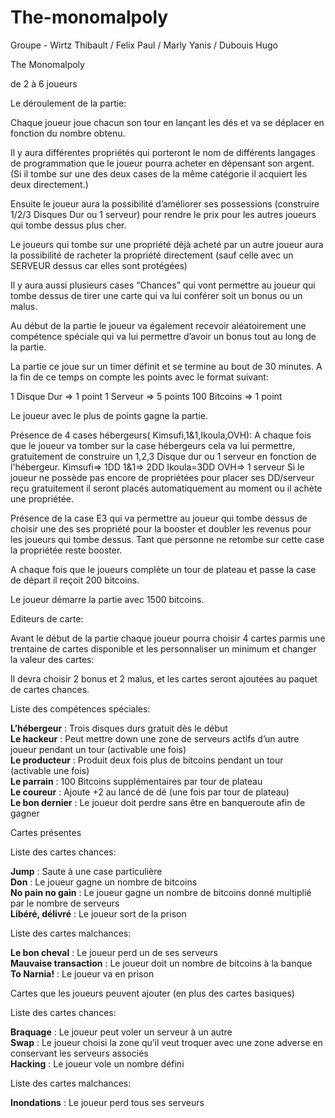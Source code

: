 # The-monomalpoly
Groupe - Wirtz Thibault / Felix Paul / Marly Yanis / Dubouis Hugo

The Monomalpoly

de 2 à 6 joueurs

Le déroulement de la partie:

Chaque joueur joue chacun son tour en lançant les dés et va se déplacer en fonction du nombre obtenu. 

Il y aura différentes propriétés qui porteront le nom de différents langages de programmation que le joueur pourra acheter en dépensant son argent. (Si il tombe sur une des deux cases de la même catégorie il acquiert les deux directement.)

Ensuite le joueur aura la possibilité d’améliorer ses possessions (construire 1/2/3 Disques Dur ou 1 serveur) pour rendre le prix pour les autres joueurs qui tombe dessus plus cher.

Le joueurs qui tombe sur une propriété déjà acheté par un autre joueur aura la possibilité de racheter la propriété directement (sauf celle avec un SERVEUR dessus car elles sont protégées)

Il y aura aussi plusieurs cases “Chances” qui vont permettre au joueur qui tombe dessus de tirer une carte qui va lui conférer soit un bonus ou un malus.

Au début de la partie le joueur va également recevoir aléatoirement une compétence spéciale qui va lui permettre d’avoir un bonus tout au long de la partie.

La partie ce joue sur un timer définit et se termine au bout de 30 minutes. A la fin de ce temps on compte les points avec le format suivant:

1 Disque Dur => 1 point
1 Serveur => 5 points
100 Bitcoins => 1 point

Le joueur avec le plus de points gagne la partie.

Présence de 4 cases hébergeurs( Kimsufi,1&1,Ikoula,OVH): A chaque fois que le joueur va tomber sur la case hébergeurs cela va lui permettre, gratuitement de construire un 1,2,3 Disque dur ou 1 serveur en fonction de l'hébergeur.
Kimsufi=> 1DD
1&1=> 2DD
Ikoula=3DD
OVH=> 1 serveur
Si le joueur ne possède pas encore de propriétées pour placer ses DD/serveur reçu gratuitement il seront placés automatiquement au moment ou il achète une propriétée.

Présence de la case E3 qui va permettre au joueur qui tombe dessus de choisir une des ses propriété pour la booster et doubler les revenus pour les joueurs qui tombe dessus.
Tant que personne ne retombe sur cette case la propriétée reste booster.

A chaque fois que le joueurs complète un tour de plateau et passe la case de départ il reçoit 200 bitcoins.

Le joueur démarre la partie avec 1500 bitcoins.


Editeurs de carte:

Avant le début de la partie chaque joueur pourra choisir 4 cartes parmis une trentaine de cartes disponible et les personnaliser un minimum et changer la valeur des cartes:

Il devra choisir 2 bonus et 2 malus, et les cartes seront ajoutées au paquet de cartes chances.


Liste des compétences spéciales:

<b>L’hébergeur</b> : Trois disques durs gratuit dès le début<br>
<b>Le hackeur</b> : Peut mettre down une zone de serveurs actifs d’un autre joueur pendant un tour (activable une fois)<br>
<b>Le producteur</b> : Produit deux fois plus de bitcoins pendant un tour (activable une fois)<br>
<b>Le parrain</b> : 100 Bitcoins supplémentaires par tour de plateau<br>
<b>Le coureur</b> : Ajoute +2 au lancé de dé (une fois par tour de plateau)<br>
<b>Le bon dernier</b> : Le joueur doit perdre sans être en banqueroute afin de gagner<br>



Cartes présentes


Liste des cartes chances:

<b>Jump</b> : Saute à une case particulière<br>
<b>Don</b> : Le joueur gagne un nombre de bitcoins<br>
<b>No pain no gain</b> : Le joueur gagne un nombre de bitcoins donné multiplié par le nombre de serveurs<br>
<b>Libéré, délivré</b> : Le joueur sort de la prison<br>

Liste des cartes malchances:

<b>Le bon cheval</b> : Le joueur perd un de ses serveurs<br>
<b>Mauvaise transaction</b> : Le joueur doit un nombre de bitcoins à la banque<br>
<b>To Narnia!</b> : Le joueur va en prison<br>



Cartes que les joueurs peuvent ajouter (en plus des cartes basiques)


Liste des cartes chances:

<b>Braquage</b> : Le joueur peut voler un serveur à un autre<br>
<b>Swap</b> : Le joueur choisi la zone qu’il veut troquer avec une zone adverse en conservant les serveurs associés<br>
<b>Hacking</b> : Le joueur vole un nombre défini<br>

Liste des cartes malchances:

<b>Inondations</b> : Le joueur perd tous ses serveurs<br>


